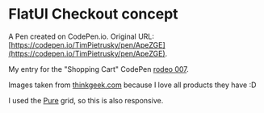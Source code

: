 # FlatUI Checkout concept

A Pen created on CodePen.io. Original URL: [https://codepen.io/TimPietrusky/pen/ApeZGE](https://codepen.io/TimPietrusky/pen/ApeZGE).

My entry for the "Shopping Cart" CodePen [rodeo 007](http://blog.codepen.io/rodeo/season-two/#week-three).

Images taken from [thinkgeek.com](http://thinkgeek.com) because I love all products they have :D

I used the [Pure](http://purecss.io) grid, so this is also responsive. 
